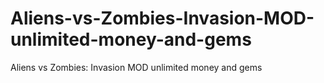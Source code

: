 # Aliens-vs-Zombies-Invasion-MOD-unlimited-money-and-gems
Aliens vs Zombies: Invasion MOD unlimited money and gems
